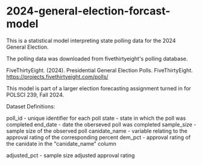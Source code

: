 # 2024-general-election-forcast-model

This is a statistical model interpreting state polling data for the 2024 General Election.

The polling data was downloaded from fivethirtyeight's polling database. 

FiveThirtyEight. (2024). Presidential General Election Polls. FiveThirtyEight. https://projects.fivethirtyeight.com/polls/

This model is part of a larger election forecasting assignment turned in for POLSCI 239, Fall 2024.


Dataset Definitions:

poll_id - unique identifier for each poll
state - state in which the poll was completed
end_date - date the oberseved poll was completed
sample_size - sample size of the observed poll
canidate_name - variable relating to the approval rating of the corresponding percent
dem_pct - approval rating of the canidate in the "canidate_name" column

adjusted_pct - sample size adjusted approval rating